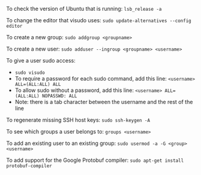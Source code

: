 To check the version of Ubuntu that is running: `lsb_release -a`

To change the editor that visudo uses: `sudo update-alternatives --config editor`

To create a new group: `sudo addgroup <groupname>`

To create a new user: `sudo adduser --ingroup <groupname> <username>`

To give a user sudo access:
* `sudo visudo`
* To require a password for each sudo command, add this line: `<username> ALL=(ALL:ALL) ALL`
* To allow sudo without a password, add this line: `<username> ALL=(ALL:ALL) NOPASSWD: ALL`
* Note: there is a tab character between the username and the rest of the line

To regenerate missing SSH host keys: `sudo ssh-keygen -A`

To see which groups a user belongs to: `groups <username>`

To add an existing user to an existing group: `sudo usermod -a -G <group> <username>`

To add support for the Google Protobuf compiler: `sudo apt-get install protobuf-compiler`
